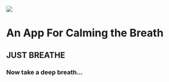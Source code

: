 ![](JustBreathe.gif)

# An App For Calming the Breath

## JUST BREATHE

### Now take a deep breath...

